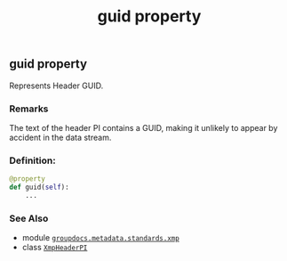 ﻿---
title: guid property
second_title: GroupDocs.Metadata for Python via .NET API References
description: 
type: docs
url: /python-net/groupdocs.metadata.standards.xmp/xmpheaderpi/guid/
is_root: false
weight: 40
---

## guid property


Represents Header GUID.

### Remarks 


The text of the header PI contains a GUID, making it unlikely to appear by accident in the data stream.
### Definition:
```python
@property
def guid(self):
    ...
```

### See Also
* module [`groupdocs.metadata.standards.xmp`](../../)
* class [`XmpHeaderPI`](/metadata/python-net/groupdocs.metadata.standards.xmp/xmpheaderpi)
